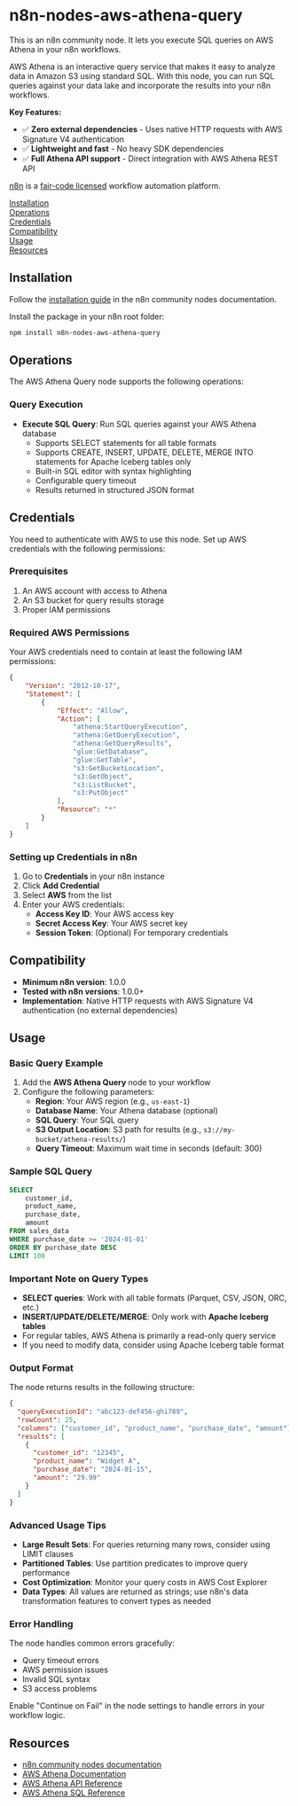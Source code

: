 # n8n-nodes-aws-athena-query

This is an n8n community node. It lets you execute SQL queries on AWS Athena in your n8n workflows.

AWS Athena is an interactive query service that makes it easy to analyze data in Amazon S3 using standard SQL. With this node, you can run SQL queries against your data lake and incorporate the results into your n8n workflows.

**Key Features:**
- ✅ **Zero external dependencies** - Uses native HTTP requests with AWS Signature V4 authentication
- ✅ **Lightweight and fast** - No heavy SDK dependencies
- ✅ **Full Athena API support** - Direct integration with AWS Athena REST API

[n8n](https://n8n.io/) is a [fair-code licensed](https://docs.n8n.io/reference/license/) workflow automation platform.

[Installation](#installation)  
[Operations](#operations)  
[Credentials](#credentials)  
[Compatibility](#compatibility)  
[Usage](#usage)  
[Resources](#resources)  

## Installation

Follow the [installation guide](https://docs.n8n.io/integrations/community-nodes/installation/) in the n8n community nodes documentation.

Install the package in your n8n root folder:

```bash
npm install n8n-nodes-aws-athena-query
```

## Operations

The AWS Athena Query node supports the following operations:

### Query Execution
- **Execute SQL Query**: Run SQL queries against your AWS Athena database
  - Supports SELECT statements for all table formats
  - Supports CREATE, INSERT, UPDATE, DELETE, MERGE INTO statements for Apache Iceberg tables only
  - Built-in SQL editor with syntax highlighting
  - Configurable query timeout
  - Results returned in structured JSON format

## Credentials

You need to authenticate with AWS to use this node. Set up AWS credentials with the following permissions:

### Prerequisites
1. An AWS account with access to Athena
2. An S3 bucket for query results storage
3. Proper IAM permissions

### Required AWS Permissions
Your AWS credentials need to contain at least the following IAM permissions:
```json
{
    "Version": "2012-10-17",
    "Statement": [
        {
            "Effect": "Allow",
            "Action": [
                "athena:StartQueryExecution",
                "athena:GetQueryExecution",
                "athena:GetQueryResults",
                "glue:GetDatabase",
                "glue:GetTable",
                "s3:GetBucketLocation",
                "s3:GetObject",
                "s3:ListBucket",
                "s3:PutObject"
            ],
            "Resource": "*"
        }
    ]
}
```

### Setting up Credentials in n8n
1. Go to **Credentials** in your n8n instance
2. Click **Add Credential**
3. Select **AWS** from the list
4. Enter your AWS credentials:
   - **Access Key ID**: Your AWS access key
   - **Secret Access Key**: Your AWS secret key
   - **Session Token**: (Optional) For temporary credentials

## Compatibility

- **Minimum n8n version**: 1.0.0
- **Tested with n8n versions**: 1.0.0+
- **Implementation**: Native HTTP requests with AWS Signature V4 authentication (no external dependencies)

## Usage

### Basic Query Example
1. Add the **AWS Athena Query** node to your workflow
2. Configure the following parameters:
   - **Region**: Your AWS region (e.g., `us-east-1`)
   - **Database Name**: Your Athena database (optional)
   - **SQL Query**: Your SQL query
   - **S3 Output Location**: S3 path for results (e.g., `s3://my-bucket/athena-results/`)
   - **Query Timeout**: Maximum wait time in seconds (default: 300)

### Sample SQL Query
```sql
SELECT 
    customer_id,
    product_name,
    purchase_date,
    amount
FROM sales_data 
WHERE purchase_date >= '2024-01-01'
ORDER BY purchase_date DESC
LIMIT 100
```

### Important Note on Query Types
- **SELECT queries**: Work with all table formats (Parquet, CSV, JSON, ORC, etc.)
- **INSERT/UPDATE/DELETE/MERGE**: Only work with **Apache Iceberg tables**
- For regular tables, AWS Athena is primarily a read-only query service
- If you need to modify data, consider using Apache Iceberg table format

### Output Format
The node returns results in the following structure:
```json
{
  "queryExecutionId": "abc123-def456-ghi789",
  "rowCount": 25,
  "columns": ["customer_id", "product_name", "purchase_date", "amount"],
  "results": [
    {
      "customer_id": "12345",
      "product_name": "Widget A",
      "purchase_date": "2024-01-15",
      "amount": "29.99"
    }
  ]
}
```

### Advanced Usage Tips
- **Large Result Sets**: For queries returning many rows, consider using LIMIT clauses
- **Partitioned Tables**: Use partition predicates to improve query performance
- **Cost Optimization**: Monitor your query costs in AWS Cost Explorer
- **Data Types**: All values are returned as strings; use n8n's data transformation features to convert types as needed

### Error Handling
The node handles common errors gracefully:
- Query timeout errors
- AWS permission issues
- Invalid SQL syntax
- S3 access problems

Enable "Continue on Fail" in the node settings to handle errors in your workflow logic.

## Resources

* [n8n community nodes documentation](https://docs.n8n.io/integrations/#community-nodes)
* [AWS Athena Documentation](https://docs.aws.amazon.com/athena/)
* [AWS Athena API Reference](https://docs.aws.amazon.com/athena/latest/APIReference/)
* [AWS Athena SQL Reference](https://docs.aws.amazon.com/athena/latest/ug/ddl-sql-reference.html)